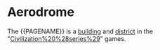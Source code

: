 # Aerodrome

The {{PAGENAME}} is a [building](building) and [district](district) in the "[Civilization%20%28series%29](Civilization)" games.